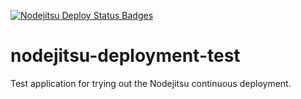 [![Nodejitsu Deploy Status Badges](http://webhooks.jit.su/tmartineau/nodejitsu-deployment-test.png)](https://webops.jit.su#tmartineau/webhooks)

nodejitsu-deployment-test
=========================

Test application for trying out the Nodejitsu continuous deployment.